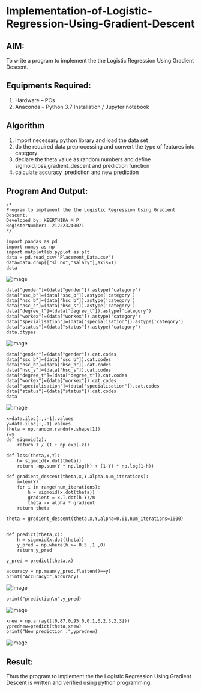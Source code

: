 # Implementation-of-Logistic-Regression-Using-Gradient-Descent

## AIM:
To write a program to implement the the Logistic Regression Using Gradient Descent.

## Equipments Required:
1. Hardware – PCs
2. Anaconda – Python 3.7 Installation / Jupyter notebook

## Algorithm
1. import necessary python library and load the data set
2. do the required data preprocessing and convert the type of features into category
3. declare the theta value as random numbers and define sigmoid,loss,gradient_descent and prediction function
4. calculate accuracy ,prediction and new prediction

## Program And Output:
```
/*
Program to implement the the Logistic Regression Using Gradient Descent.
Developed by: KEERTHIKA M P
RegisterNumber:  212223240071
*/
```
```
import pandas as pd
import numpy as np
import matplotlib.pyplot as plt
data = pd.read_csv("Placement_Data.csv")
data=data.drop(["sl_no","salary"],axis=1)
data
```
![image](https://github.com/user-attachments/assets/8655454f-5d2b-4310-8bd3-a4198505e7ce)

```
data["gender"]=(data["gender"]).astype('category')
data["ssc_b"]=(data["ssc_b"]).astype('category')
data["hsc_b"]=(data["hsc_b"]).astype('category')
data["hsc_s"]=(data["hsc_s"]).astype('category')
data["degree_t"]=(data["degree_t"]).astype('category')
data["workex"]=(data["workex"]).astype('category')
data["specialisation"]=(data["specialisation"]).astype('category')
data["status"]=(data["status"]).astype('category')
data.dtypes
```
![image](https://github.com/user-attachments/assets/9c81e85e-0fd5-42a0-843c-7f5324e3a935)
```
data["gender"]=(data["gender"]).cat.codes
data["ssc_b"]=(data["ssc_b"]).cat.codes
data["hsc_b"]=(data["hsc_b"]).cat.codes
data["hsc_s"]=(data["hsc_s"]).cat.codes
data["degree_t"]=(data["degree_t"]).cat.codes
data["workex"]=(data["workex"]).cat.codes
data["specialisation"]=(data["specialisation"]).cat.codes
data["status"]=(data["status"]).cat.codes
data
```
![image](https://github.com/user-attachments/assets/35832d03-2cfe-4b9f-a600-bf4ce6e3fe62)
```
x=data.iloc[:,:-1].values
y=data.iloc[:,-1].values
theta = np.random.randn(x.shape[1])
Y=y
def sigmoid(z):
    return 1 / (1 + np.exp(-z))

def loss(theta,x,Y):
    h= sigmoid(x.dot(theta))
    return -np.sum(Y * np.log(h) + (1-Y) * np.log(1-h))

def gradient_descent(theta,x,Y,alpha,num_iterations):
    m=len(Y)
    for i in range(num_iterations):
        h = sigmoid(x.dot(theta))
        gradient = x.T.dot(h-Y)/m
        theta -= alpha * gradient
    return theta

theta = gradient_descent(theta,x,Y,alpha=0.01,num_iterations=1000)


def predict(theta,x):
    h = sigmoid(x.dot(theta))
    y_pred = np.where(h >= 0.5 ,1 ,0)
    return y_pred

y_pred = predict(theta,x)

accuracy = np.mean(y_pred.flatten()==y)
print("Accuracy:",accuracy)
```
![image](https://github.com/user-attachments/assets/1176a866-af39-4afe-a159-9247562fa52a)

```
print("prediction\n",y_pred)
```
![image](https://github.com/user-attachments/assets/255c5e34-971e-4938-bd2b-c10f85a1f04d)
```
xnew = np.array(([0,87,0,95,0,0,1,0,2,3,2,3]))
yprednew=predict(theta,xnew)
print("New prediction :",yprednew)
```
![image](https://github.com/user-attachments/assets/bf0c4268-d042-47b8-b15c-2b9b21e4ce4e)

## Result:
Thus the program to implement the the Logistic Regression Using Gradient Descent is written and verified using python programming.

